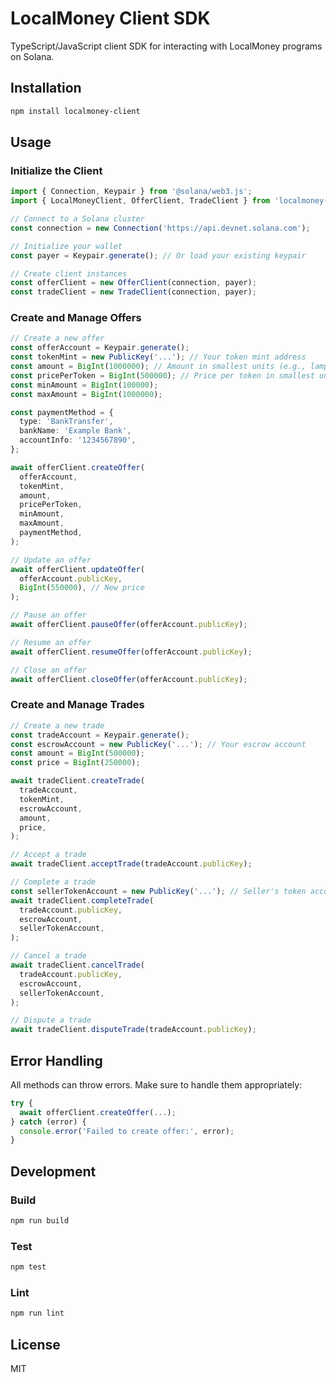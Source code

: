 # LocalMoney Client SDK

TypeScript/JavaScript client SDK for interacting with LocalMoney programs on Solana.

## Installation

```bash
npm install localmoney-client
```

## Usage

### Initialize the Client

```typescript
import { Connection, Keypair } from '@solana/web3.js';
import { LocalMoneyClient, OfferClient, TradeClient } from 'localmoney-client';

// Connect to a Solana cluster
const connection = new Connection('https://api.devnet.solana.com');

// Initialize your wallet
const payer = Keypair.generate(); // Or load your existing keypair

// Create client instances
const offerClient = new OfferClient(connection, payer);
const tradeClient = new TradeClient(connection, payer);
```

### Create and Manage Offers

```typescript
// Create a new offer
const offerAccount = Keypair.generate();
const tokenMint = new PublicKey('...'); // Your token mint address
const amount = BigInt(1000000); // Amount in smallest units (e.g., lamports)
const pricePerToken = BigInt(500000); // Price per token in smallest units
const minAmount = BigInt(100000);
const maxAmount = BigInt(1000000);

const paymentMethod = {
  type: 'BankTransfer',
  bankName: 'Example Bank',
  accountInfo: '1234567890',
};

await offerClient.createOffer(
  offerAccount,
  tokenMint,
  amount,
  pricePerToken,
  minAmount,
  maxAmount,
  paymentMethod,
);

// Update an offer
await offerClient.updateOffer(
  offerAccount.publicKey,
  BigInt(550000), // New price
);

// Pause an offer
await offerClient.pauseOffer(offerAccount.publicKey);

// Resume an offer
await offerClient.resumeOffer(offerAccount.publicKey);

// Close an offer
await offerClient.closeOffer(offerAccount.publicKey);
```

### Create and Manage Trades

```typescript
// Create a new trade
const tradeAccount = Keypair.generate();
const escrowAccount = new PublicKey('...'); // Your escrow account
const amount = BigInt(500000);
const price = BigInt(250000);

await tradeClient.createTrade(
  tradeAccount,
  tokenMint,
  escrowAccount,
  amount,
  price,
);

// Accept a trade
await tradeClient.acceptTrade(tradeAccount.publicKey);

// Complete a trade
const sellerTokenAccount = new PublicKey('...'); // Seller's token account
await tradeClient.completeTrade(
  tradeAccount.publicKey,
  escrowAccount,
  sellerTokenAccount,
);

// Cancel a trade
await tradeClient.cancelTrade(
  tradeAccount.publicKey,
  escrowAccount,
  sellerTokenAccount,
);

// Dispute a trade
await tradeClient.disputeTrade(tradeAccount.publicKey);
```

## Error Handling

All methods can throw errors. Make sure to handle them appropriately:

```typescript
try {
  await offerClient.createOffer(...);
} catch (error) {
  console.error('Failed to create offer:', error);
}
```

## Development

### Build

```bash
npm run build
```

### Test

```bash
npm test
```

### Lint

```bash
npm run lint
```

## License

MIT 